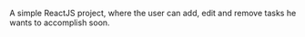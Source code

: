 A simple ReactJS project, where the user can add, edit and remove tasks he wants to accomplish soon.
